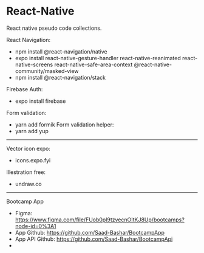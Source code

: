 # React-Native
React native pseudo code collections.


React Navigation:
- npm install @react-navigation/native
- expo install react-native-gesture-handler react-native-reanimated react-native-screens react-native-safe-area-context @react-native-community/masked-view
- npm install @react-navigation/stack

Firebase Auth:
- expo install firebase

Form validation:
- yarn add formik
Form validation helper:
- yarn add yup



----------------------
Vector icon expo:
- icons.expo.fyi

Illestration free:
- undraw.co


----------------------
Bootcamp App
 - Figma: https://www.figma.com/file/FUob0pl9tzvecnOItKJ8Up/bootcamps?node-id=0%3A1
 - App Github: https://github.com/Saad-Bashar/BootcampApp
 - App API Github: https://github.com/Saad-Bashar/BootcampApi
 - 
